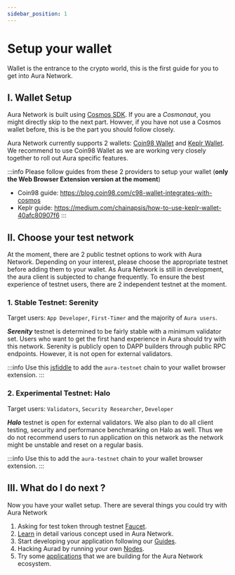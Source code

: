```yaml
---
sidebar_position: 1
---
```


# Setup your wallet
Wallet is the entrance to the crypto world, this is the first guide for you to get into Aura Network. 

## I. Wallet Setup
Aura Network is built using [Cosmos SDK](https://v1.cosmos.network/sdk). If you are a *Cosmonaut*, you might directly skip to the next part.
Howver, if you have not use a Cosmos wallet before, this is be the part you should follow closely.

Aura Network currently supports 2 wallets: [Coin98 Wallet](https://wallet.coin98.com/) and [Keplr Wallet](https://www.keplr.app/). We recommend to use Coin98 Wallet as we are working very closely together to roll out Aura specific features.

:::info
Please follow guides from these 2 providers to setup your wallet (**only the Web Browser Extension version at the moment**)
- Coin98 guide: https://blog.coin98.com/c98-wallet-integrates-with-cosmos
- Keplr guide: https://medium.com/chainapsis/how-to-use-keplr-wallet-40afc80907f6
:::

## II. Choose your test network

At the moment, there are 2 public testnet options to work with Aura Network. Depending on your interest, please choose the appropriate testnet before adding them to your wallet. As Aura Network is still in development, the aura client is subjected to change frequently. To ensure the best experience of testnet users, there are 2 independent testnet at the moment.

### 1. Stable Testnet: Serenity

Target users: `App Developer`, `First-Timer` and the majority of `Aura users`.

***Serenity*** testnet is determined to be fairly stable with a minimum validator set. Users who want to get the first hand experience in Aura should try with this network. Serenity is publicly open to DAPP builders through public RPC endpoints. However, it is not open for external validators.

:::info
Use this [jsfiddle](https://jsfiddle.net/eledra/kc6yhLpz/) to add the `aura-testnet` chain to your wallet browser extension.
:::

### 2. Experimental Testnet: Halo

Target users: `Validators`, `Security Researcher`, `Developer`

***Halo*** testnet is open for external validators. We also plan to do all client testing, security and performance benchmarking on Halo as well. Thus we do not recommend users to run application on this network as the network might be unstable and reset on a regular basis.

:::info
Use this to add the `aura-testnet` chain to your wallet browser extension.
:::

## III. What do I do next ?

Now you have your wallet setup. There are several things you could try with Aura Network

1. Asking for test token through testnet [Faucet](./faucet.md).
2. [Learn](../protocol/) in detail various concept used in Aura Network.
3. Start developing your application following our [Guides](../../developer/).
4. Hacking Aurad by running your own [Nodes](../../validator/).
5. Try some [applications](../../product/) that we are building for the Aura Network ecosystem.
